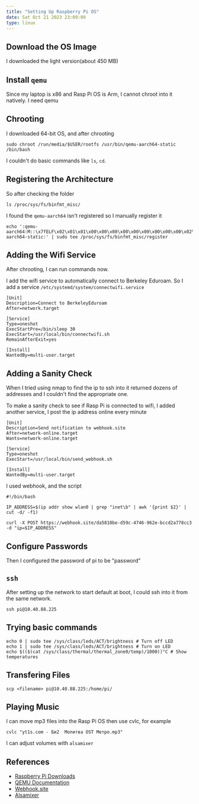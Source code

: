 ```yaml
---
title: "Setting Up Raspberry Pi OS"
date: Sat Oct 21 2023 23:09:09
type: linux
---
```

## Download the OS Image

I downloaded the light version(about 450 MB)

## Install `qemu`

Since my laptop is x86 and Rasp Pi OS is Arm, I cannot chroot into it
natively. I need qemu

## Chrooting

I downloaded 64-bit OS, and after chrooting

    sudo chroot /run/media/$USER/rootfs /usr/bin/qemu-aarch64-static /bin/bash

I couldn't do basic commands like `ls`, `cd`.

## Registering the Architecture

So after checking the folder

    ls /proc/sys/fs/binfmt_misc/

I found the `qemu-aarch64` isn't registered so I manually register it

    echo ':qemu-aarch64:M::\x7fELF\x02\x01\x01\x00\x00\x00\x00\x00\x00\x00\x00\x00\x02\x00\xb7:\xff\xff\xff\xff\xff\xff\xff\x00\xff\xff\xff\xff\xff\xff\xff\xff\xfe\xff\xff:/usr/bin/qemu-aarch64-static:' | sudo tee /proc/sys/fs/binfmt_misc/register

## Adding the Wifi Service

After chrooting, I can run commands now.

I add the wifi service to automatically connect to Berkeley Eduroam. So
I add a service `/etc/systemd/system/connectwifi.service`

    [Unit]
    Description=Connect to BerkeleyEduroam
    After=network.target

    [Service]
    Type=oneshot
    ExecStartPre=/bin/sleep 30
    ExecStart=/usr/local/bin/connectwifi.sh
    RemainAfterExit=yes

    [Install]
    WantedBy=multi-user.target

## Adding a Sanity Check

When I tried using nmap to find the ip to ssh into it returned dozens of
addresses and I couldn't find the appropriate one.

To make a sanity check to see if Rasp Pi is connected to wifi, I added
another service, I post the ip address online every minute

    [Unit]
    Description=Send notification to webhook.site
    After=network-online.target
    Wants=network-online.target

    [Service]
    Type=oneshot
    ExecStart=/usr/local/bin/send_webhook.sh

    [Install]
    WantedBy=multi-user.target

I used webhook, and the script

    #!/bin/bash

    IP_ADDRESS=$(ip addr show wlan0 | grep "inet\b" | awk '{print $2}' | cut -d/ -f1)

    curl -X POST https://webhook.site/da5810be-d59c-4746-962e-bccd2a778cc3 -d "ip=$IP_ADDRESS"

## Configure Passwords

Then I configured the password of pi to be "password"

## `ssh`

After setting up the network to start default at boot, I could ssh into
it from the same network.

    ssh pi@10.40.88.225

## Trying basic commands

    echo 0 | sudo tee /sys/class/leds/ACT/brightness # Turn off LED
    echo 1 | sudo tee /sys/class/leds/ACT/brightness # Turn on LED
    echo $(($(cat /sys/class/thermal/thermal_zone0/temp)/1000))°C # Show temperatures

## Transfering Files

    scp <filename> pi@10.40.88.225:/home/pi/

## Playing Music

I can move mp3 files into the Rasp Pi OS then use cvlc, for example

    cvlc "yt1s.com - Би2  Молитва OST Метро.mp3"

I can adjust volumes with `alsamixer`

## References

- [Raspberry Pi Downloads](https://www.raspberrypi.com/software/)
- [QEMU Documentation](https://www.qemu.org/documentation/)
- [Webhook.site](https://webhook.site/)
- [Alsamixer](https://linux.die.net/man/1/alsamixer)
